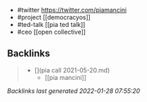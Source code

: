 - #twitter https://twitter.com/piamancini
- #project [[democracyos]]
- #ted-talk [[pia ted talk]]
- #ceo [[open collective]]
## Backlinks

> - [](pia call 2021-05-20.md)
>   - [[pia mancini]]

_Backlinks last generated 2022-01-28 07:55:20_